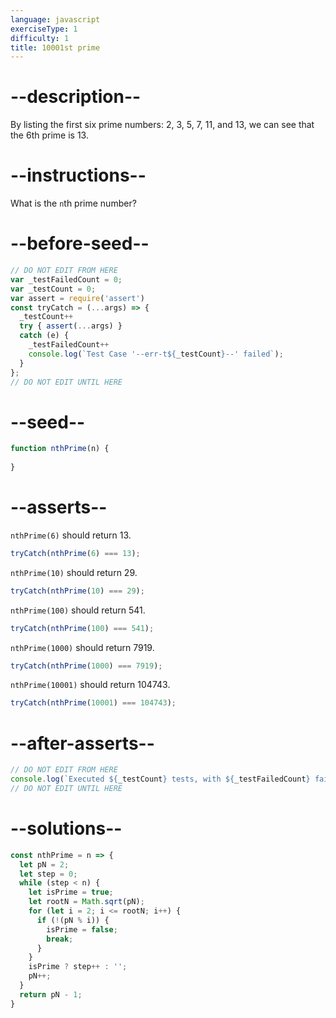 ```yaml
---
language: javascript
exerciseType: 1
difficulty: 1
title: 10001st prime
---
```


# --description--

By listing the first six prime numbers: 2, 3, 5, 7, 11, and 13, we can see that the 6th prime is 13.

# --instructions--

What is the `n`th prime number?

# --before-seed--

```javascript
// DO NOT EDIT FROM HERE
var _testFailedCount = 0;
var _testCount = 0;
var assert = require('assert')
const tryCatch = (...args) => {
  _testCount++
  try { assert(...args) }
  catch (e) {
    _testFailedCount++
    console.log(`Test Case '--err-t${_testCount}--' failed`);
  }
};
// DO NOT EDIT UNTIL HERE
```

# --seed--

```javascript
function nthPrime(n) {
  
}
```

# --asserts--

`nthPrime(6)` should return 13.

```javascript
tryCatch(nthPrime(6) === 13);
```

`nthPrime(10)` should return 29.

```javascript
tryCatch(nthPrime(10) === 29);
```

`nthPrime(100)` should return 541.

```javascript
tryCatch(nthPrime(100) === 541);
```

`nthPrime(1000)` should return 7919.

```javascript
tryCatch(nthPrime(1000) === 7919);
```

`nthPrime(10001)` should return 104743.

```javascript
tryCatch(nthPrime(10001) === 104743);
```

# --after-asserts--

```javascript
// DO NOT EDIT FROM HERE 
console.log(`Executed ${_testCount} tests, with ${_testFailedCount} failures`);
// DO NOT EDIT UNTIL HERE
```

# --solutions--

```javascript
const nthPrime = n => {
  let pN = 2;
  let step = 0;
  while (step < n) {
    let isPrime = true;
    let rootN = Math.sqrt(pN);
    for (let i = 2; i <= rootN; i++) {
      if (!(pN % i)) {
        isPrime = false;
        break;
      }
    }
    isPrime ? step++ : '';
    pN++;
  }
  return pN - 1;
}
```
